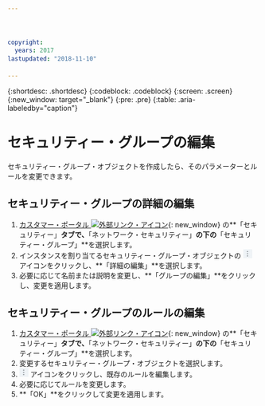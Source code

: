 ```yaml
---



copyright:
  years: 2017
lastupdated: "2018-11-10"

---
```


{:shortdesc: .shortdesc}
{:codeblock: .codeblock}
{:screen: .screen}
{:new_window: target="_blank"}
{:pre: .pre}
{:table: .aria-labeledby="caption"}

# セキュリティー・グループの編集

セキュリティー・グループ・オブジェクトを作成したら、そのパラメーターとルールを変更できます。

## セキュリティー・グループの詳細の編集

1. [カスタマー・ポータル ![外部リンク・アイコン](../../icons/launch-glyph.svg "外部リンク・アイコン")](https://control.softlayer.com/){: new_window} の**「セキュリティー」**タブで、**「ネットワーク・セキュリティー」**の下の**「セキュリティー・グループ」**を選択します。
2. インスタンスを割り当てるセキュリティー・グループ・オブジェクトの ![詳細アイコン](./images/more_icon.jpg) アイコンをクリックし、**「詳細の編集」**を選択します。
3.	必要に応じて名前または説明を変更し、**「グループの編集」**をクリックし、変更を適用します。

## セキュリティー・グループのルールの編集

1. [カスタマー・ポータル ![外部リンク・アイコン](../../icons/launch-glyph.svg "外部リンク・アイコン")](https://control.softlayer.com/){: new_window} の**「セキュリティー」**タブで、**「ネットワーク・セキュリティー」**の下の**「セキュリティー・グループ」**を選択します。
2.	変更するセキュリティー・グループ・オブジェクトを選択します。
3.	![詳細アイコン](./images/more_icon.jpg) アイコンをクリックし、既存のルールを編集します。
4.	必要に応じてルールを変更します。
5. **「OK」**をクリックして変更を適用します。
